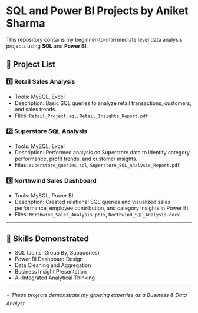 # SQL and Power BI Projects by Aniket Sharma

This repository contains my beginner-to-intermediate level data analysis projects using **SQL** and **Power BI**.

## 📁 Project List

### 1️⃣ Retail Sales Analysis
- Tools: MySQL, Excel
- Description: Basic SQL queries to analyze retail transactions, customers, and sales trends.
- Files: `Retail_Project.sql`, `Retail_Insights_Report.pdf`

### 2️⃣ Superstore SQL Analysis
- Tools: MySQL, Excel
- Description: Performed analysis on Superstore data to identify category performance, profit trends, and customer insights.
- Files: `superstore_queries.sql`, `Superstore_SQL_Analysis_Report.pdf`

### 3️⃣ Northwind Sales Dashboard
- Tools: MySQL, Power BI
- Description: Created relational SQL queries and visualized sales performance, employee contribution, and category insights in Power BI.
- Files:  `Northwind_Sales_Analysis.pbix`, `Northwind_SQL_Analysis.docx`

---

## 🧠 Skills Demonstrated
- SQL (Joins, Group By, Subqueries)
- Power BI Dashboard Design
- Data Cleaning and Aggregation
- Business Insight Presentation
- AI-Integrated Analytical Thinking

---

⭐ *These projects demonstrate my growing expertise as a Business & Data Analyst.*
